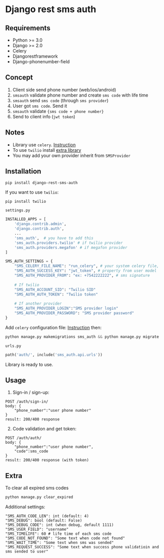 # Django rest sms auth

## Requirements

+ Python >= 3.0
+ Django >= 2.0
+ Celery
+ Djangorestframework
+ Django-phonenumber-field
 
## Concept
1. Client side send phone number (web/ios/android)
2. `smsauth` validate phone number and create `sms code` with life time
3. `smsauth` send `sms code` (through `sms provider`)
4.  User got `sms code`. Send it
5.  `smsauth` validate `{sms code + phone number}`
6.  Send to client info (`jwt token`)

## Notes
* Library use `celery`. [Instruction](https://github.com/a1k89/blog/wiki/Make-django-asynchronous-through-celery)
* To use `twilio` install [extra library](https://www.twilio.com/docs/libraries/python)
* You may add your own provider inherit from `SMSProvider`

## Installation
```commandline
pip install django-rest-sms-auth
```
If you want to use `twilio`:
```commandline
pip install twilio
```

`settings.py`

```python
INSTALLED_APPS = [
    'django.contrib.admin',
    'django.contrib.auth',
    ...
    'sms_auth',  # you have to add this
    'sms_auth.providers.twilio' # if twilio provider
    'sms_auth.providers.megafon' # if megafon provider
]

SMS_AUTH_SETTINGS = {
    "SMS_CELERY_FILE_NAME": "run_celery", # your system celery file,
    "SMS_AUTH_SUCCESS_KEY": "jwt_token", # property from user model
    "SMS_AUTH_PROVIDER_FROM": "ex: +7542222222", # sms signature
    
    # If twilio
    "SMS_AUTH_ACCOUNT_SID": "Twilio SID"
    "SMS_AUTH_AUTH_TOKEN": "Twilio token"
    
    # If another provider
    "SMS_AUTH_PROVIDER_LOGIN":"SMS provider login"
    "SMS_AUTH_PROVIDER_PASSWORD": "SMS provider password"
}
```

Add `celery` configuration file: [Instruction](https://github.com/a1k89/blog/wiki/Make-django-asynchronous-through-celery)
then:
```python
python manage.py makemigrations sms_auth && python manage.py migrate
```
`urls.py`
```python
path('auth/', include('sms_auth.api.urls'))
```

Library is ready to use.

## Usage
1. Sign-in / sign-up:
```command
POST /auth/sign-in/
body: {
    "phone_number":"user phone number"
}
result: 200/400 response
```
2. Code validation and get token:
```command
POST /auth/auth/
body: {
    "phone_number":"user phone number",
    "code":sms_code
}
result: 200/400 response (with token)
```

## Extra
To clear all expired sms codes
```python
python manage.py clear_expired
```
Additional settings:
```
"SMS_AUTH_CODE_LEN": int (default: 4)
"SMS_DEBUG": bool (default: False)
"SMS_DEBUG_CODE": int (when debug, default 1111)
"SMS_USER_FIELD": "username" 
"SMS_TIMELIFE": 60 # life time of each sms code
"SMS_CODE_NOT_FOUND": "Some text when code not found"
"SMS_WAIT_TIME": "Some text when sms was sended"
"SMS_REQUEST_SUCCESS": "Some text when success phone validatioin and sms sended to user"
```